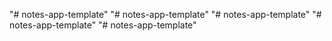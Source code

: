 "# notes-app-template" 
"# notes-app-template" 
"# notes-app-template" 
"# notes-app-template" 
"# notes-app-template" 
